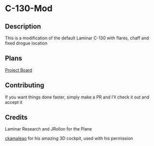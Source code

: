# C-130-Mod
## Description
This is a modification of the default Laminar C-130 with flares, chaff and fixed drogue location
## Plans

[Project Board](https://github.com/jamesy0ung/C130-Mod/projects/1)

## Contributing
If you want things done faster, simply make a PR and I'll check it out and accept it

## Credits
Laminar Research and JRollon for the Plane

[ckamaleao](https://forums.x-plane.org/index.php?/profile/457034-ckamaleao/) for his amazing 3D cockpit, used with his permission



